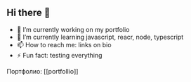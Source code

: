 ## Hi there 👋

- 🔭 I’m currently working on my portfolio
- 🌱 I’m currently learning javascript, reacr, node, typescript
- 📫 How to reach me: links on bio
- ⚡ Fun fact: testing everything

Портфолио: [[portfollio]]
